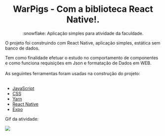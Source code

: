 <h1 align="center">WarPigs - Com a biblioteca React Native!.</h1>
<p align="center">:snowflake: Aplicação simples para atividade da faculdade.</p>
<p>O projeto foi construindo com React Native, aplicação simples, estática sem banco de dados.</p>
Tem como finalidade efetuar o estudo no comportamento de componentes e como funciona requisições em Json e formatação de Dados em WEB.
<br></br>
As seguintes ferramentas foram usadas na construção do projeto:
<br></br>

- [JavaScript](https://www.javascript.com/)
- [CSS](https://devdocs.io/css/)
- [Yarn](https://classic.yarnpkg.com/en/)
- [React Native](https://reactnative.dev//)
- [Expo](https://docs.expo.dev/tutorial/planning/)

<p> Gif da atividade:</p>
<img src="https://im2.ezgif.com/tmp/ezgif-2-a514079026.gif">
